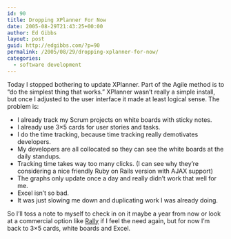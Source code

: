 ```yaml
---
id: 90
title: Dropping XPlanner For Now
date: 2005-08-29T21:43:25+00:00
author: Ed Gibbs
layout: post
guid: http://edgibbs.com/?p=90
permalink: /2005/08/29/dropping-xplanner-for-now/
categories:
  - software development
---
```

Today I stopped bothering to update XPlanner. Part of the Agile method is to &#8220;do the simplest thing that works.&#8221; XPlanner wasn&#8217;t really a simple install, but once I adjusted to the user interface it made at least logical sense. The problem is:

  * I already track my Scrum projects on white boards with sticky notes.
  * I already use 3&#215;5 cards for user stories and tasks.
  * I do the time tracking, because time tracking really demotivates developers.
  * My developers are all collocated so they can see the white boards at the daily standups.
  * Tracking time takes way too many clicks. (I can see why they&#8217;re considering a nice friendly Ruby on Rails version with AJAX support)
  * The graphs only update once a day and really didn&#8217;t work that well for me.
  * Excel isn&#8217;t so bad.
  * It was just slowing me down and duplicating work I was already doing.

So I&#8217;ll toss a note to myself to check in on it maybe a year from now or look at a commercial option like [Rally](http://www.rallydev.com/?ppc=google&kw=rally) if I feel the need again, but for now I&#8217;m back to 3&#215;5 cards, white boards and Excel.
